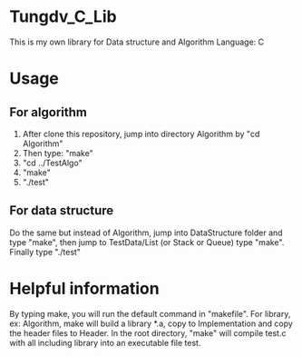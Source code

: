 # Tungdv_C_Lib
This is my own library for Data structure and Algorithm
Language: C

# Usage
## For algorithm
1. After clone this repository, jump into directory Algorithm by "cd Algorithm"
2. Then type: "make" 
3. "cd ../TestAlgo"
4. "make"
5. "./test"

## For data structure
Do the same but instead of Algorithm, jump into DataStructure folder and type "make", 
then jump to TestData/List (or Stack or Queue) type "make". Finally type "./test"

# Helpful information
By typing make, you will run the default command in "makefile". 
For library, ex: Algorithm, make will build a library *.a,
copy to Implementation and copy the header files to Header.
In the root directory, "make" will compile test.c with all including library 
into an executable file test.

